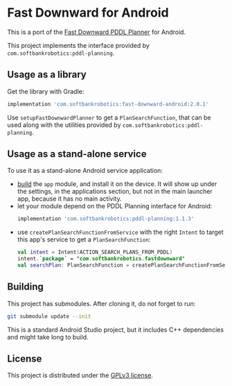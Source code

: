 # Fast Downward for Android

This is a port of the [Fast Downward PDDL Planner](http://www.fast-downward.org/) for Android.

This project implements the interface provided by `com.softbankrobotics:pddl-planning`.

## Usage as a library

Get the library with Gradle:
```groovy
implementation 'com.softbankrobotics:fast-downward-android:2.0.1'
```
Use `setupFastDownwardPlanner` to get a `PlanSearchFunction`,
that can be used along with the utilities provided by `com.softbankrobotics:pddl-planning`.

## Usage as a stand-alone service

To use it as a stand-alone Android service application:
- [build](#building) the `app` module, and install it on the device.
  It will show up under the settings, in the applications section,
  but not in the main launcher app, because it has no main activity.
- let your module depend on the PDDL Planning interface for Android:
  ```groovy
  implementation 'com.softbankrobotics:pddl-planning:1.1.3'
  ```
- use `createPlanSearchFunctionFromService` with the right `Intent` to target this app's service
  to get a `PlanSearchFunction`:
  ```kotlin
  val intent = Intent(ACTION_SEARCH_PLANS_FROM_PDDL)
  intent.`package` = "com.softbankrobotics.fastdownward"
  val searchPlan: PlanSearchFunction = createPlanSearchFunctionFromService(context, intent)
  ```

## Building

This project has submodules. After cloning it, do not forget to run:

```sh
git submodule update --init
```

This is a standard Android Studio project,
but it includes C++ dependencies and might take long to build.

## License

This project is distributed under the [GPLv3 license](LICENSE).

